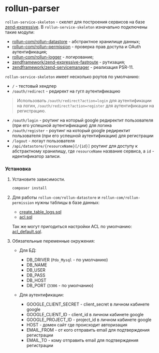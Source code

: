 
# rollun-parser

`rollun-service-skeleton` - скелет для построения сервисов на базе [zend-expressive](https://docs.zendframework.com/zend-expressive/).
В `rollun-service-skeleton` изначально подключены такие модули:
* [rollun-com/rollun-datastore](https://github.com/rollun-com/rollun-datastore) - абстрактное хранилище данных;
* [rollun-com/rollun-permission](https://github.com/rollun-com/rollun-permission) - проверка прав доступа и OAuth аутентификация;
* [rollun-com/rollun-logger](https://github.com/rollun-com/rollun-logger) - логирование;
* [zendframework/zend-expressive-fastroute](https://github.com/zendframework/zend-expressive-fastroute) - рутизация;
* [zendframework/zend-servicemanager](https://github.com/zendframework/zend-servicemanager) - реализация PSR-11.

`rollun-service-skeleton` имеет несколько роутов по умолчанию:
* `/` - тестовый хендлер
* `/oauth/redirect` - редирект на гугл аутентификацию
> Использовать `/oauth/redirect?action=login` для аутентификации на логин, `/oauth/redirect?action=register` для 
аутентификации на регистрацию.
* `/oauth/login` - роутинг на который google редиректит пользователя (при его успешной аутентификации) для логина
* `/oauth/register` - роутинг на который google редиректит пользователя (при его успешной аутентификации) для регистрации
* `/logout` - логаут пользователя
* `/api/datastore/{resourceName}[/{id}]` роутинг для доступу к абстрактному хранилищу, где `resourceName` название 
сервиса, а `id` - идентификатор записи.

### Установка

1. Установите зависимости.
    ```bash
    composer install
    ```

2. Для работы `rollun-com/rollun-datastore` и `rollun-com/rollun-permission` нужны таблицы в базе данных:
    * [create_table_logs.sql](https://github.com/rollun-com/rollun-logger/blob/4.2.1/src/create_table_logs.sql)
    * [acl.sql](https://github.com/rollun-com/rollun-permission/blob/4.0.0/src/Permission/src/acl.sql)
    
    Так же могут пригодиться настройки ACL по умолчанию: [acl_default.sql](/data/acl_default.sql).

3. Обязательные переменные окружения:
    * Для БД:
        - DB_DRIVER (`Pdo_Mysql` - по умолчанию)
        - DB_NAME
        - DB_USER
        - DB_PASS
        - DB_HOST
        - DB_PORT (`3306` - по умолчанию)
    
    * Для аутентификации:
        - GOOGLE_CLIENT_SECRET - client_secret в личном кабинете google
        - GOOGLE_CLIENT_ID - client_id в личном кабинете google
        - GOOGLE_PROJECT_ID - project_id в личном кабинете google
        - HOST - домен сайт где происходит авторизация
        - EMAIL_FROM - от кого отправить email для подтверждения регистрации
        - EMAIL_TO - кому отправить email для подтверждения регистрации
